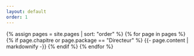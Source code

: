 ```yaml
---
layout: default
order: 1
---
```


{% assign pages = site.pages | sort: "order" %}
{% for page in pages %}
  {% if page.chapitre or page.package == "Directeur" %}
    {{- page.content | markdownify -}}
  {% endif %}
{% endfor %}
